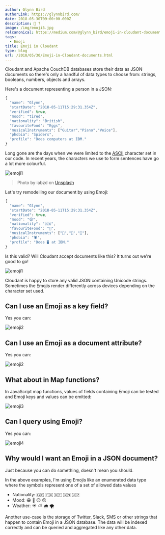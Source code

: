 ```yaml
---
author: Glynn Bird
authorLink: https://glynnbird.com/
date: 2018-05-30T09:00:00.000Z
description: 🤔 ?
image: /img/emoji5.jpg
relcanonical: https://medium.com/@glynn_bird/emoji-in-cloudant-documents-ba8ce80f4855
tags:
  - Emoji
title: Emoji in Cloudant
type: blog
url: /2018/05/30/Emoji-in-Cloudant-documents.html
---
```



Cloudant and Apache CouchDB databases store their data as JSON documents so there's only a handful of data types to choose from: strings, booleans, numbers, objects and arrays.

Here's a document representing a person in a JSON:

```js
{
  "name": "Glynn",
  "startDate": "2018-05-11T15:29:31.354Z",
  "verified": true,
  "mood": "tired",
  "nationality": "British",
  "favouriteFood": "Eggs",
  "musicalInstruments": ["Guitar","Piano","Voice"],
  "phobia": "Spiders",
  "profile": "Does computers at IBM."
}
```

Long gone are the days when we were limited to the [ASCII](https://www.asciitable.com/) character set in our code. In recent years, the characters we use to form sentences have go a lot more colourful.

![emoji1](/img/emoji5.jpg)
> Photo by iabzd on [Unsplash](https://unsplash.com/photos/YfpP8_IxKmQ)

Let's try remodelling our document by using Emoji:

```js
{
  "name": "Glynn",
  "startDate": "2018-05-11T15:29:31.354Z",
  "verified": true,
  "mood": "😫",
  "nationality": "🇬🇧",
  "favouriteFood": "🍳",
  "musicalInstruments": ["🎸","🎹","🎤"],
  "phobia": "🕷",
  "profile": "Does 🖥 at IBM."
}
```

Is this valid? Will Cloudant accept documents like this? It turns out we're good to go!

![emoji1](/img/emoji1.png)

Cloudant is happy to store any valid JSON containing Unicode strings. Sometimes the Emojis render differently across devices depending on the character set used. 

## Can I use an Emoji as a key field?

Yes you can:

![emoji2](/img/emoji2.png)

## Can I use an Emoji as a document attribute?

Yes you can:

![emoji2](/img/emoji6.png)

## What about in Map functions?

In JavaScript map functions, values of fields containing Emoji can be tested and Emoji keys and values can be emitted:

![emoji3](/img/emoji3.png)

## Can I query using Emoji?

Yes you can:

![emoji4](/img/emoji4.png)

## Why would I want an Emoji in a JSON document?

Just because you can do something, doesn't mean you should. 

In the above examples, I'm using Emojis like an enumerated data type where the symbols represent one of a set of allowed data values 

- Nationality: 🇬🇧 🇫🇷 🇩🇪 🇨🇳 🇯🇵
- Mood: 😀 🤔 😐 ☹
- Weather:  ☀ ⛅ 🌧 🌪

Another use-case is the storage of Twitter, Slack, SMS or other strings that happen to contain Emoji in a JSON database. The data will be indexed correctly and can be queried and aggregated like any other data.